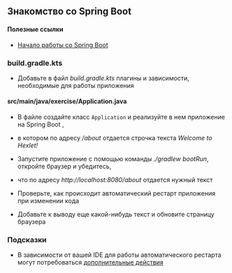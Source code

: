 ## Знакомство со Spring Boot

#### Полезные ссылки

* [Начало работы со Spring Boot](https://spring.io/quickstart)

### build.gradle.kts

* Добавьте в файл *build.gradle.kts* плагины и зависимости, необходимые для работы приложения

#### src/main/java/exercise/Application.java

* В файле создайте класс `Application` и реализуйте в нем приложение на Spring Boot , 
* в котором по адресу */about* отдается строчка текста *Welcome to Hexlet!*

* Запустите приложение с помощью команды *./gradlew bootRun*, откройте браузер и убедитесь, 
* что по адресу *http://localhost:8080/about* отдается нужный текст

* Проверьте, как происходит автоматический рестарт приложения при изменении кода

* Добавьте к выводу еще какой-нибудь текст и обновите страницу браузера

### Подсказки

* В зависимости от вашей IDE для работы автоматического рестарта могут потребоваться [дополнительные действия](https://docs.spring.io/spring-boot/docs/current/reference/html/using.html#using.devtools.restart)
